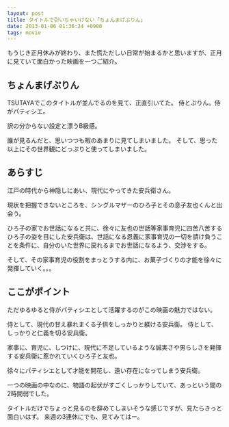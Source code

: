 ```yaml
---
layout: post
title: タイトルで引いちゃいけない「ちょんまげぷりん」
date: 2013-01-06 01:36:24 +0900
tags: movie
---
```

もうじき正月休みが終わり、また慌ただしい日常が始まるかと思いますが、正月に見ていて面白かった映画を一つご紹介。

## ちょんまげぷりん

TSUTAYAでこのタイトルが並んでるのを見て、正直引いてた。
侍とぷりん。侍がパティシエ。

訳の分からない設定と漂うB級感。

誰が見るんだと、思いつつも暇のあまりに見てしまいました。
そして、思った以上にその世界観にどっぷりと使ってしまいました。

## あらすじ

江戸の時代から神隠しにあい、現代にやってきた安兵衛さん。

現状を把握できないところを、シングルマザーのひろ子とその息子友也くんと出会う。

ひろ子の家でお世話になると共に、徐々に友也の世話等家事育児に四苦八苦するひろ子の姿を目にした安兵衛は、世話になる恩義に家事育児の一切を請け負うことを条件に、自分のいた世界に戻れるまでお世話になるよう、交渉をする。

そして、その家事育児の役割をまっとうする内に、お菓子づくりの才能を徐々に発揮していく。。。

## ここがポイント

ただゆるゆると侍がパティシエとして活躍するのがこの映画の魅力ではない。

侍として、現代の甘え暴れまくる子供をしっかりと躾ける安兵衛。
侍として、しっかりと仁義を切る安兵衛。

家事に、育児に、しつけに、現代に不足しているような誠実さや男らしさを発揮する安兵衛に惹かれていくひろ子と友也。

徐々にパティシエとして才能を開花し、遠い存在になってしまう安兵衛。

一つの映画の中なのに、物語の起伏がすごくしっかりしていて、あっという間の2時間弱でした。


タイトルだけでちょっと見るのを辞めてしまいそうな感じですが、見たらきっと面白いはず。
来週の3連休にでも、見てみてはー。
